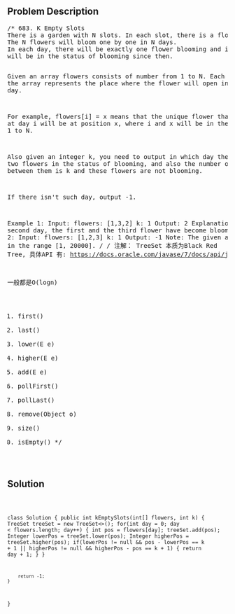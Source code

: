 <!--
<style>
  body { font-family: Arial, sans-serif; }
  .container { max-width: 100%; margin: auto; padding: 20px; }
  .comment-block { background-color: #f9f9f9; padding: 10px; border-left: 5px solid #ccc; max-width: 600px; margin: auto; word-wrap: break-word; white-space: pre-wrap; }
  .code-block { background-color: #f4f4f4; padding: 10px; border: 1px solid #ddd; }
</style>
-->

<div class='container'>
<h2>Problem Description</h2>
<div class='comment-block'>
<pre>
/* 683. K Empty Slots
There is a garden with N slots. In each slot, there is a flower. 
The N flowers will bloom one by one in N days. 
In each day, there will be exactly one flower blooming and it 
will be in the status of blooming since then.

Given an array flowers consists of number from 1 to N. Each number 
in the array represents the place where the flower will open in that day.

For example, flowers[i] = x means that the unique flower that blooms at 
day i will be at position x, where i and x will be in the range from 1 to N.

Also given an integer k, you need to output in which day there exists two 
flowers in the status of blooming, and also the number of flowers between 
them is k and these flowers are not blooming.

If there isn't such day, output -1.

Example 1:
Input: 
flowers: [1,3,2]
k: 1
Output: 2
Explanation: In the second day, the first and the third flower have become blooming.
Example 2:
Input: 
flowers: [1,2,3]
k: 1
Output: -1
Note:
The given array will be in the range [1, 20000].
*/
/* 注解： TreeSet 本质为Black Red Tree, 具体API 有:
https://docs.oracle.com/javase/7/docs/api/java/util/TreeSet.html

一般都是O(logn)
1. first()
2. last()
3. lower(E e)
4. higher(E e)
5. add(E e)
6. pollFirst()
7. pollLast()
8. remove(Object o)
9. size()
10. isEmpty()
*/
</pre>
</div>

<h2>Solution</h2>
<div class='code-block'>
<pre><code class='language-java'>

class Solution {
    public int kEmptySlots(int[] flowers, int k) {
        TreeSet<Integer> treeSet = new TreeSet<>();
        for(int day = 0; day < flowers.length; day++) {
            int pos = flowers[day];
            treeSet.add(pos);
            Integer lowerPos = treeSet.lower(pos);
            Integer higherPos = treeSet.higher(pos);
            if(lowerPos != null && pos - lowerPos == k + 1 || higherPos != null && higherPos - pos == k + 1) {
                return day + 1;
            }
        }
        
        return -1;
    }
}
</code></pre>
</div>
</div>
